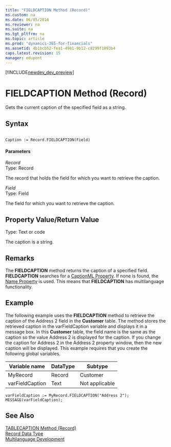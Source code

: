 ```yaml
---
title: "FIELDCAPTION Method (Record)"
ms.custom: na
ms.date: 06/05/2016
ms.reviewer: na
ms.suite: na
ms.tgt_pltfrm: na
ms.topic: article
ms.prod: "dynamics-365-for-financials"
ms.assetid: 4b1bcb52-fea1-4981-9b12-c8299f1893b4
caps.latest.revision: 15
manager: edupont
---
```


[!INCLUDE[newdev_dev_preview](../includes/newdev_dev_preview.md)]

# FIELDCAPTION Method (Record)
Gets the current caption of the specified field as a string.  
  
## Syntax  
  
```  
  
Caption := Record.FIELDCAPTION(Field)  
```  
  
#### Parameters  
 *Record*  
 Type: Record  
  
 The record that holds the field for which you want to retrieve the caption.  
  
 *Field*  
 Type: Field  
  
 The field for which you want to retrieve the caption.  
  
## Property Value/Return Value  
 Type: Text or code  
  
 The caption is a string.  
  
## Remarks  
 The **FIELDCAPTION** method returns the caption of a specified field. **FIELDCAPTION** searches for a [CaptionML Property](../properties/devenv-CaptionML-Property.md). If none is found, the [Name Property](../properties/devenv-Name-Property.md) is used. This means that **FIELDCAPTION** has multilanguage functionality.  
  
## Example  
 The following example uses the **FIELDCAPTION** method to retrieve the caption of the Address 2 field in the **Customer** table. The method stores the retrieved caption in the varFieldCaption variable and displays it in a message box. In this **Customer** table, the field name is the same as the caption so the value Address 2 is displayed for the caption. If you change the caption for Address 2 in the Address 2 property window, then the new caption will be displayed. This example requires that you create the following global variables.  
  
|Variable name|DataType|Subtype|  
|-------------------|--------------|-------------|  
|MyRecord|Record|Customer|  
|varFieldCaption|Text|Not applicable|  
  
```  
varFieldCaption := MyRecord.FIELDCAPTION("Address 2");  
MESSAGE(varFieldCaption);  
```  
  
## See Also  
 [TABLECAPTION Method \(Record\)](devenv-TABLECAPTION-Method-Record.md)   
 [Record Data Type](../datatypes/devenv-Record-Data-Type.md)   
 [Multilanguage Development](../devenv-multilanguage-development.md)